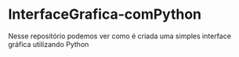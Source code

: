 # InterfaceGrafica-comPython
Nesse repositório podemos ver como é criada uma simples interface gráfica utilizando Python 

